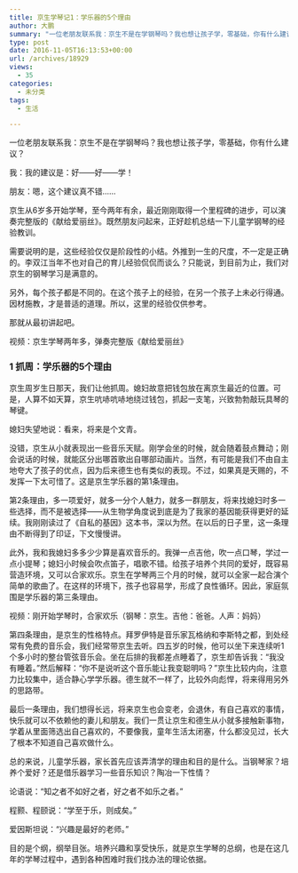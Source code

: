 ```yaml
---
title: 京生学琴记1：学乐器的5个理由
author: 大鹏
summary: "一位老朋友联系我：京生不是在学钢琴吗？我也想让孩子学，零基础，你有什么建议？"
type: post
date: 2016-11-05T16:13:53+00:00
url: /archives/18929
views:
  - 35
categories:
  - 未分类
tags:
  - 生活

---
```

一位老朋友联系我：京生不是在学钢琴吗？我也想让孩子学，零基础，你有什么建议？

我：我的建议是：好——好——学！

朋友：嗯，这个建议真不错……

京生从6岁多开始学琴，至今两年有余，最近刚刚取得一个里程碑的进步，可以演奏完整版的《献给爱丽丝》。既然朋友问起来，正好趁机总结一下儿童学钢琴的经验教训。

需要说明的是，这些经验仅仅是阶段性的小结。外推到一生的尺度，不一定是正确的。李双江当年不也对自己的育儿经验侃侃而谈么？只能说，到目前为止，我们对京生的钢琴学习是满意的。

另外，每个孩子都是不同的。在这个孩子上的经验，在另一个孩子上未必行得通。因材施教，才是普适的道理。所以，这里的经验仅供参考。

那就从最初讲起吧。



视频：京生学琴两年多，弹奏完整版《献给爱丽丝》

### 1 抓周：学乐器的5个理由

京生周岁生日那天，我们让他抓周。媳妇故意把钱包放在离京生最近的位置。可是，人算不如天算，京生吭哧吭哧地绕过钱包，抓起一支笔，兴致勃勃敲玩具琴的琴键。

媳妇失望地说：看来，将来是个文青。

没错，京生从小就表现出一些音乐天赋。刚学会坐的时候，就会随着鼓点舞动；刚会说话的时候，就能区分出哪首歌出自哪部动画片。当然，有可能是我们不由自主地夸大了孩子的优点，因为后来德生也有类似的表现。不过，如果真是天赐的，不发挥一下太可惜了。这是京生学乐器的第1条理由。

第2条理由，多一项爱好，就多一分个人魅力，就多一群朋友，将来找媳妇时多一些选择，而不是被选择——从生物学角度说到底是为了我家的基因能获得更好的延续。我刚刚读过了《自私的基因》这本书，深以为然。在以后的日子里，这一条理由不断得到了印证，下文慢慢讲。

此外，我和我媳妇多多少少算是喜欢音乐的。我弹一点吉他，吹一点口琴，学过一点小提琴；媳妇小时候会吹点笛子，唱歌不错。给孩子培养个共同的爱好，既容易营造环境，又可以合家欢乐。京生在学琴两三个月的时候，就可以全家一起合演个简单的歌曲了。在这样的环境下，孩子也容易学，形成了良性循环。因此，家庭氛围是学乐器的第三条理由。



视频：刚开始学琴时，合家欢乐（钢琴：京生。吉他：爸爸。人声：妈妈）

第四条理由，是京生的性格特点。拜罗伊特是音乐家瓦格纳和李斯特之都，到处经常有免费的音乐会，我们经常带京生去听。四五岁的时候，他可以坐下来连续听1个多小时的整台管弦音乐会。坐在后排的我都差点睡着了，京生却告诉我：“我没有睡着。”然后解释：“你不是说听这个音乐能让我变聪明吗？”京生比较内向，注意力比较集中，适合静心学学乐器。德生就不一样了，比较外向彪悍，将来得用另外的思路带。

最后一条理由，我们想得长远，将来京生也会变老，会退休，有自己喜欢的事情，快乐就可以不依赖他的妻儿和朋友。我们一贯让京生和德生从小就多接触新事物，学着从里面筛选出自己喜欢的，不要像我，童年生活太闭塞，什么都没见过，长大了根本不知道自己喜欢做什么。

总的来说，儿童学乐器，家长首先应该弄清学的理由和目的是什么。当钢琴家？培养个爱好？还是借乐器学习一些音乐知识？陶冶一下性情？

论语说：“知之者不如好之者，好之者不如乐之者。”

程颢、程颐说：“学至于乐，则成矣。”

爱因斯坦说：“兴趣是最好的老师。”

目的是个纲，纲举目张。培养兴趣和享受快乐，就是京生学琴的总纲，也是在这几年的学琴过程中，遇到各种困难时我们找办法的理论依据。

